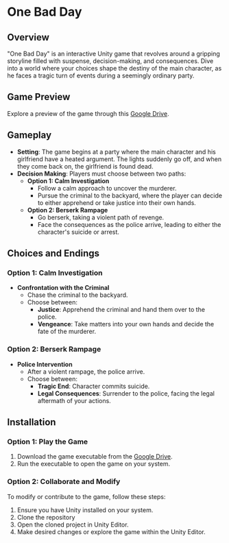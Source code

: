 # One Bad Day

## Overview

"One Bad Day" is an interactive Unity game that revolves around a gripping storyline filled with suspense, decision-making, and consequences. Dive into a world where your choices shape the destiny of the main character, as he faces a tragic turn of events during a seemingly ordinary party.

## Game Preview

Explore a preview of the game through this [Google Drive](https://drive.google.com/drive/folders/1gC-YqhVKJP4ErAoh8saIOzutX1uWTtav?usp=sharing).

## Gameplay

- **Setting**: The game begins at a party where the main character and his girlfriend have a heated argument. The lights suddenly go off, and when they come back on, the girlfriend is found dead.
- **Decision Making**: Players must choose between two paths:
  - **Option 1: Calm Investigation**
    - Follow a calm approach to uncover the murderer.
    - Pursue the criminal to the backyard, where the player can decide to either apprehend or take justice into their own hands.
  - **Option 2: Berserk Rampage**
    - Go berserk, taking a violent path of revenge.
    - Face the consequences as the police arrive, leading to either the character's suicide or arrest.

## Choices and Endings

### Option 1: Calm Investigation

- **Confrontation with the Criminal**
  - Chase the criminal to the backyard.
  - Choose between:
    - **Justice**: Apprehend the criminal and hand them over to the police.
    - **Vengeance**: Take matters into your own hands and decide the fate of the murderer.

### Option 2: Berserk Rampage

- **Police Intervention**
  - After a violent rampage, the police arrive.
  - Choose between:
    - **Tragic End**: Character commits suicide.
    - **Legal Consequences**: Surrender to the police, facing the legal aftermath of your actions.

## Installation

### Option 1: Play the Game

1. Download the game executable from the [Google Drive](https://drive.google.com/drive/folders/1gC-YqhVKJP4ErAoh8saIOzutX1uWTtav?usp=sharing).
2. Run the executable to open the game on your system.

### Option 2: Collaborate and Modify

To modify or contribute to the game, follow these steps:

1. Ensure you have Unity installed on your system.
2. Clone the repository
3. Open the cloned project in Unity Editor.
4. Make desired changes or explore the game within the Unity Editor.
